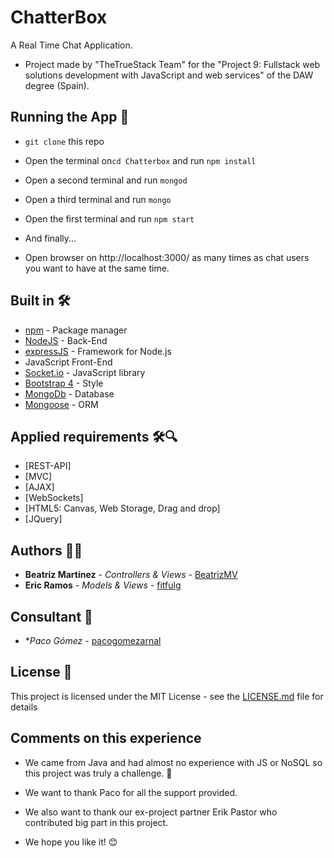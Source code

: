 # ChatterBox

A Real Time Chat Application. 
* Project made by "TheTrueStack Team" for the "Project 9: Fullstack web solutions development with JavaScript and web services" of the DAW degree (Spain).

## Running the App 🎁

* ``` git clone ``` this repo
* Open the terminal on``` cd Chatterbox ``` and run ``` npm install ```
* Open a second terminal and run ``` mongod ```
* Open a third terminal and run ``` mongo ``` 

* Open the first terminal  and run ``` npm start ```
* And finally...
* Open browser on http://localhost:3000/ as many times as chat users you want to have at the same time.

## Built in 🛠️

* [npm](https://www.npmjs.com/) - Package manager
* [NodeJS](https://nodejs.org/en/) - Back-End
* [expressJS](https://expressjs.com/es/) - Framework for Node.js
* JavaScript Front-End
* [Socket.io](https://socket.io/) - JavaScript library 
* [Bootstrap 4](https://getbootstrap.com/) - Style
* [MongoDb](https://www.mongodb.com/) - Database
* [Mongoose](https://mongoosejs.com/) - ORM

## Applied requirements 🛠️🔍

* [REST-API]
* [MVC]
* [AJAX]
* [WebSockets]
* [HTML5: Canvas, Web Storage, Drag and drop]
* [JQuery]

## Authors 👩👨

* **Beatriz Martínez** - *Controllers & Views* - [BeatrizMV](https://github.com/BeatrizMV)
* **Eric Ramos** - *Models & Views* - [fitfulg](https://github.com/fitfulg)

## Consultant 🔎

* **Paco Gómez* - [pacogomezarnal](https://github.com/pacogomezarnal)

## License 📄

This project is licensed under the MIT License - see the [LICENSE.md](LICENSE.md) file for details

## Comments on this experience

* We came from Java and had almost no experience with JS or NoSQL so this project was truly a challenge.  📢
* We want to thank Paco for all the support provided.
* We also want to thank our ex-project partner Erik Pastor who contributed big part in this project.

* We hope you like it! 😊
